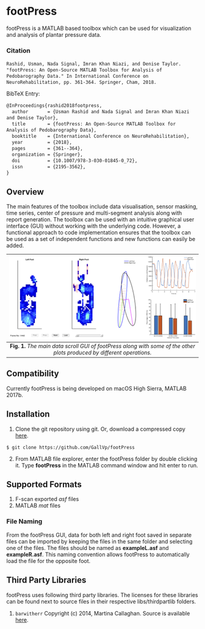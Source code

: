 # footPress

footPress is a MATLAB based toolbox which can be used for visualization and analysis of plantar pressure data.

### Citation
```
Rashid, Usman, Nada Signal, Imran Khan Niazi, and Denise Taylor. "footPress: An Open-Source MATLAB Toolbox for Analysis of Pedobarography Data." In International Conference on NeuroRehabilitation, pp. 361-364. Springer, Cham, 2018.
```
BibTeX Entry:
```
@InProceedings{rashid2018footpress,
  author       = {Usman Rashid and Nada Signal and Imran Khan Niazi and Denise Taylor},
  title        = {footPress: An Open-Source MATLAB Toolbox for Analysis of Pedobarography Data},
  booktitle    = {International Conference on NeuroRehabilitation},
  year         = {2018},
  pages        = {361--364},
  organization = {Springer},
  doi          = {10.1007/978-3-030-01845-0_72},
  issn         = {2195-3562},
}
```

## Overview
The main features of the toolbox include data visualisation, sensor masking, time series, center of pressure and multi-segment analysis along with report generation. The toolbox can be used with an intuitive graphical user interface (GUI) without working with the underlying code. However, a functional approach to code implementation ensures that the toolbox can be used as a set of independent functions and new functions can easily be added.

|![alt text](Samples/overview.png)|
|:--:|
|**Fig. 1.** *The main data scroll GUI of footPress along with some of the other plots produced by different operations.*|

## Compatibility
Currently footPress is being developed on macOS High Sierra, MATLAB 2017b.

## Installation
1. Clone the git repository using git. Or, download a compressed copy [here](https://codeload.github.com/GallVp/footPress/zip/master).
```
$ git clone https://github.com/GallVp/footPress
```
2. From MATLAB file explorer, enter the footPress folder by double clicking it. Type **footPress** in the MATLAB command window and hit enter to run.

## Supported Formats
1. F-scan exported *asf* files
2. MATLAB *mat* files

### File Naming
From the footPress GUI, data for both left and right foot saved in separate files can be imported by keeping the files in the same folder and selecting one of the files. The files should be named as **exampleL.asf** and **exampleR.asf**. This naming convention allows footPress to automatically load the file for the opposite foot.

## Third Party Libraries
footPress uses following third party libraries. The licenses for these libraries can be found next to source files in their respective libs/thirdpartlib folders.
1. `barwitherr` Copyright (c) 2014, Martina Callaghan. Source is available [here](https://au.mathworks.com/matlabcentral/fileexchange/30639-barwitherr-errors-varargin-?focused=3845794&tab=function).